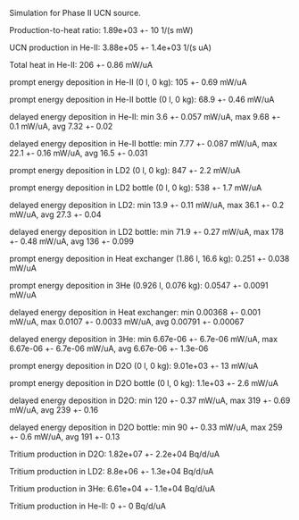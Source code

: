 Simulation for Phase II UCN source.

Production-to-heat ratio:
1.89e+03 +- 10 1/(s mW)

UCN production in He-II:
3.88e+05 +- 1.4e+03 1/(s uA)

Total heat in He-II:
206 +- 0.86 mW/uA

prompt energy deposition in He-II (0 l, 0 kg):
105 +- 0.69 mW/uA

prompt energy deposition in He-II bottle (0 l, 0 kg):
68.9 +- 0.46 mW/uA

delayed energy deposition in He-II:
min 3.6 +- 0.057 mW/uA, max 9.68 +- 0.1 mW/uA, avg 7.32 +- 0.02

delayed energy deposition in He-II bottle:
min 7.77 +- 0.087 mW/uA, max 22.1 +- 0.16 mW/uA, avg 16.5 +- 0.031

prompt energy deposition in LD2 (0 l, 0 kg):
847 +- 2.2 mW/uA

prompt energy deposition in LD2 bottle (0 l, 0 kg):
538 +- 1.7 mW/uA

delayed energy deposition in LD2:
min 13.9 +- 0.11 mW/uA, max 36.1 +- 0.2 mW/uA, avg 27.3 +- 0.04

delayed energy deposition in LD2 bottle:
min 71.9 +- 0.27 mW/uA, max 178 +- 0.48 mW/uA, avg 136 +- 0.099

prompt energy deposition in Heat exchanger (1.86 l, 16.6 kg):
0.251 +- 0.038 mW/uA

prompt energy deposition in 3He (0.926 l, 0.076 kg):
0.0547 +- 0.0091 mW/uA

delayed energy deposition in Heat exchanger:
min 0.00368 +- 0.001 mW/uA, max 0.0107 +- 0.0033 mW/uA, avg 0.00791 +- 0.00067

delayed energy deposition in 3He:
min 6.67e-06 +- 6.7e-06 mW/uA, max 6.67e-06 +- 6.7e-06 mW/uA, avg 6.67e-06 +- 1.3e-06

prompt energy deposition in D2O (0 l, 0 kg):
9.01e+03 +- 13 mW/uA

prompt energy deposition in D2O bottle (0 l, 0 kg):
1.1e+03 +- 2.6 mW/uA

delayed energy deposition in D2O:
min 120 +- 0.37 mW/uA, max 319 +- 0.69 mW/uA, avg 239 +- 0.16

delayed energy deposition in D2O bottle:
min 90 +- 0.33 mW/uA, max 259 +- 0.6 mW/uA, avg 191 +- 0.13

Tritium production in D2O:
1.82e+07 +- 2.2e+04 Bq/d/uA

Tritium production in LD2:
8.8e+06 +- 1.3e+04 Bq/d/uA

Tritium production in 3He:
6.61e+04 +- 1.1e+04 Bq/d/uA

Tritium production in He-II:
0 +- 0 Bq/d/uA

